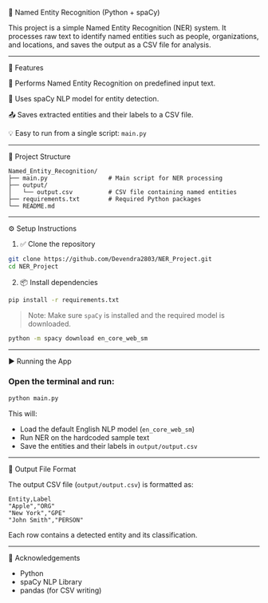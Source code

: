 🧠 Named Entity Recognition (Python + spaCy)

This project is a simple Named Entity Recognition (NER) system. It processes raw text to identify named entities such as people, organizations, and locations, and saves the output as a CSV file for analysis.

____________________________________________________________________________________________

🚀 Features

📄 Performs Named Entity Recognition on predefined input text.

🧠 Uses spaCy NLP model for entity detection.

📤 Saves extracted entities and their labels to a CSV file.

💡 Easy to run from a single script: `main.py`

____________________________________________________________________________________________

📁 Project Structure

```
Named_Entity_Recognition/
├── main.py                 # Main script for NER processing
├── output/
│   └── output.csv          # CSV file containing named entities
├── requirements.txt        # Required Python packages
└── README.md
```

____________________________________________________________________________________________

⚙️ Setup Instructions

1. ✅ Clone the repository

```bash
git clone https://github.com/Devendra2803/NER_Project.git
cd NER_Project
```

2. 📦 Install dependencies

```bash
pip install -r requirements.txt
```

> Note: Make sure `spaCy` is installed and the required model is downloaded.
```bash
python -m spacy download en_core_web_sm
```

_______________________________________________________________________________________________

▶️ Running the App

### Open the terminal and run:

```bash
python main.py
```

This will:

- Load the default English NLP model (`en_core_web_sm`)
- Run NER on the hardcoded sample text
- Save the entities and their labels in `output/output.csv`

____________________________________________________________________________________________

📝 Output File Format

The output CSV file (`output/output.csv`) is formatted as:

```
Entity,Label
"Apple","ORG"
"New York","GPE"
"John Smith","PERSON"
```

Each row contains a detected entity and its classification.

____________________________________________________________________________________________

🙌 Acknowledgements

- Python  
- spaCy NLP Library  
- pandas (for CSV writing)

